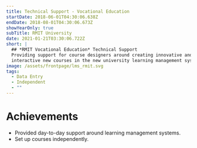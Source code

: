 ```yaml
---
title: Technical Support - Vocational Education
startDate: 2018-06-01T04:30:06.638Z
endDate: 2018-08-01T04:30:06.673Z
showYearOnly: true
subTitle: RMIT University
date: 2021-01-21T03:30:06.722Z
short: | 
  ## *RMIT Vocational Education* Technical Support
  Providing support for course designers around creating innovative and
  interactive new courses in the new university learning management system.
image: /assets/frontpage/lms_rmit.svg
tags:
  - Data Entry
  - Independent
  - ""
---
```

# Achievements
- Provided day-to-day support around learning management systems.
- Set up courses independently.